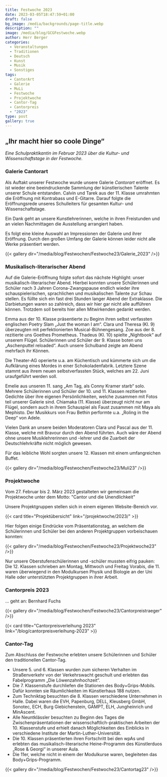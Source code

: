 ```yaml
---
title: Festwoche 2023
date: 2023-03-05T18:47:59+01:00
draft: false
bg_image: /media/backgrounds/page-title.webp
description: ""
image: /media/blog/GCGFestwoche.webp
author: Herr Berger
categories:
  - Veranstaltungen
  - Traditionen
  - Deutsch
  - Kunst
  - Musik
  - Sonstiges
tags:
  - CantorArt
  - Galerie
  - MuLi
  - Festwoche
  - Projektwoche
  - Cantor-Tag
  - Cantorpreis
  - "2023"
type: post
gallery: true
---
```

## „Ihr macht hier so coole Dinge“

_Eine Schulpraktikantin im Februar 2023 über die Kultur- und Wissenschaftstage in der Festwoche._

### Galerie Cantorart

Als Auftakt unserer Festwoche wurde unsere Galerie _Cantorart_ eröffnet. Es ist wieder eine beeindruckende Sammlung der künstlerischen Talente unserer Schule entstanden. Calvin und Tarek aus der 11. Klasse umrahmten die Eröffnung mit Kontrabass und E-Gitarre. Darauf folgte die Eröffnungsrede unseres Schulleiters für gesamten Kultur- und Wissenschaftstage.

Ein Dank geht an unsere Kunstlehrerinnen, welche in ihren Freistunden und an vielen Nachmittagen die Ausstellung arrangiert haben.

Es folgt eine kleine Auswahl an Impressionen der Galerie und ihrer Eröffnung. Durch den großen Umfang der Galerie können leider nicht alle Werke präsentiert werden.

{{< gallery dir="/media/blog/Festwochen/Festwoche23/Galerie_2023" />}}

### Musikalisch-literarischer Abend

Auf die Galerie-Eröffnung folgte sofort das nächste Highlight: unser musikalisch-literarischer Abend. Hierbei konnten unsere Schülerinnen und Schüler nach 3 Jahren Corona-Zwangspause endlich wieder ihre schauspielerischen, sprachlichen und musikalischen Talente zur Schau stellen. Es füllte sich ein fast drei Stunden langer Abend der Extraklasse. Die Darbietungen waren so zahlreich, dass wir hier gar nicht alle aufführen können. Trotzdem soll bereits hier allen Mitwirkenden gedankt werden.

Emma aus der 10. Klasse präsentierte zu Beginn ihren selbst verfassten englischen Poetry Slam „Just the woman I am“. Clara und Theresa (Kl. 9) überzeugten mit perfektionierten Musical-Bühnengesang. Zoe aus der 8. rezitierte uns Goethes Prometheus. Thadeus (Kl. 10) spielte „Nightbook“ auf unserem Flügel. Schülerinnen und Schüler der 9. Klasse boten uns „Aschenputtel reloaded“. Auch unsere Schulband zeigte am Abend mehrfach ihr Können.

Die Theater-AG operierte u.a. am Küchentisch und kümmerte sich um die Aufklärung eines Mordes in einer Schokoladenfabrik. Letztere Szene stammt aus ihrem neuen selbstverfassten Stück, welches am 22. Juni uraufgeführt werden soll.

Emelie aus unseren 11. sang „Am Tag, als Conny Kramer starb“ solo. Mehrere Schülerinnen und Schüler der 10. und 11. Klassen rezitierten Gedichte über ihre eigenen Persönlichkeiten, welche zusammen mit Fotos teil unserer Galerie sind. Chiamaka (11. Klasse) überzeugt nicht nur am Flügel, sondern auch in ihrem Schauspiel als Faust zusammen mit Maya als Mephisto. Der Musikkurs von Frau Bethin performte u.a. „Roling in the Deep“ von Adele.

Vielen Dank an unsere beiden Moderatoren Clara und Pascal aus der 11. Klasse, welche mit Bravour durch den Abend führten. Auch wäre der Abend ohne unsere Musiklehrerinnen und -lehrer und die Zuarbeit der Deutschlehrkräfte nicht möglich gewesen.

Für das leibliche Wohl sorgten unsere 12. Klassen mit einem umfangreichen Buffet.

{{< gallery dir="/media/blog/Festwochen/Festwoche23/Muli23" />}}

### Projektwoche

Vom 27. Februar bis 2. März 2023 gestalteten wir gemeinsam die Projektwoche unter dem Motto: "Cantor und die Unendlichkeit"

Unsere Projektgruppen stellen sich in einem eigenen Website-Bereich vor.

{{< card title="Projektübersicht" link="/projektwoche/2023/" >}}

Hier folgen einige Eindrücke vom Präsentationstag, an welchem die Schülerinnen und Schüler bei den anderen Projektgruppen vorbeischauen konnten:

{{< gallery dir="/media/blog/Festwochen/Festwoche23/Projektwoche23" />}}

Nur unsere Oberstufenschülerinnen und -schüler mussten eifrig pauken: Die 12. Klassen schrieben am Montag, Mittwoch und Freitag Vorabis, die 11. waren überwiegend in den Modulkursen Physik und Biologie an der Uni Halle oder unterstützten Projektgruppen in ihrer Arbeit.

### Cantorpreis 2023

… geht an: Bernhard Fuchs

{{< gallery dir="/media/blog/Festwochen/Festwoche23/Cantorpreistraeger" />}}

{{< card title="Cantorpreisverleihung 2023" link="/blog/cantorpreisverleihung-2023" >}}

### Cantor-Tag

Zum Abschluss der Festwoche erlebten unsere Schülerinnen und Schüler den traditionellen Cantor-Tag.

- Unsere 5. und 6. Klassen wurden zum sicheren Verhalten im Straßenverkehr von der Verkehrswacht geschult und erlebten das Fabelprogramm „Die Löwenzahnhochzeit“.
- Die 7. Klassenstufe durchliefen die Stationen des Body+Grips-Mobils. Dafür konnten sie Räumlichkeiten im Künstlerhaus 188 nutzen.
- Zum Techniktag besuchten die 8. Klassen verschiedene Unternehmen in Halle. Dabei waren die EVH, Papenburg, DELL, Kleusberg GmbH, Sonotec, ECH, Burg Giebichenstein, GAMPT, ELH, Jungheinrich und MinAscent.
- Alle Neuntklässler besuchten zu Beginn des Tages die Zwischenpräsentationen der wissenschaftlich-praktischen Arbeiten der 10. Klassenstufe und erhielt danach Möglichkeiten des Einblicks in verschiedene Institute der Martin-Luther-Universität.
- Die 10. Klassen präsentierten ihren Fortschritt bei den wpAs und erlebten das musikalisch-literarische Heine-Programm des Künstlerduos „Rose & Georgi“ in unserer Aula.
- Die 11er, welche nicht in einem der Modulkurse waren, begleiteten das Body+Grips-Programm.

{{< gallery dir="/media/blog/Festwochen/Festwoche23/Cantortag23" />}}
